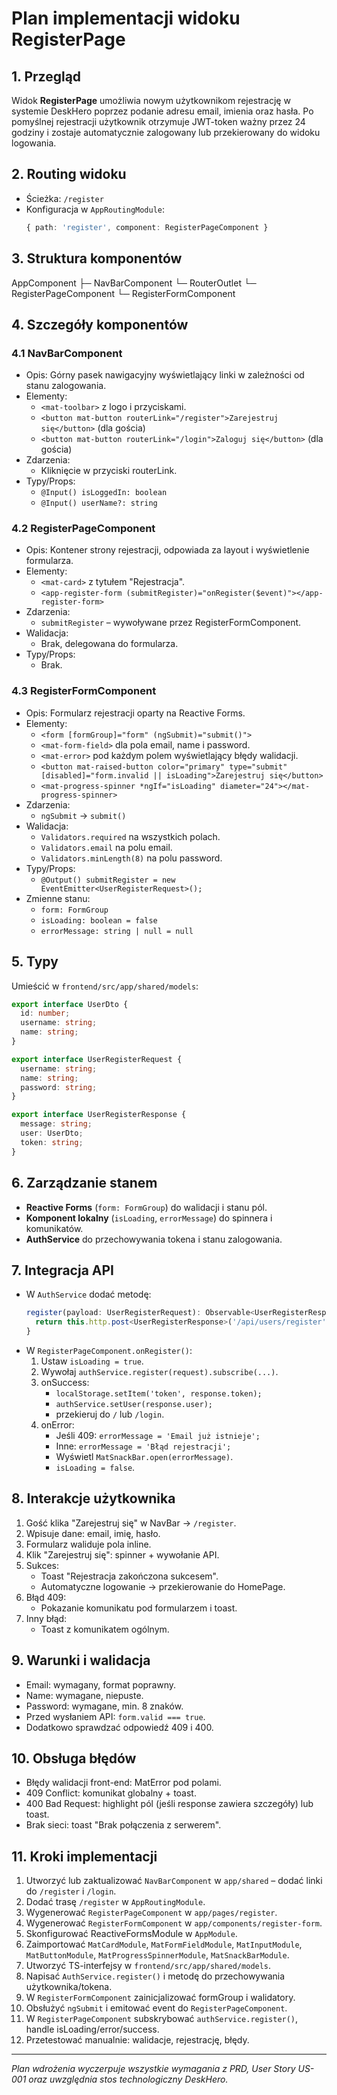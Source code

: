 # Plan implementacji widoku RegisterPage

## 1. Przegląd
Widok **RegisterPage** umożliwia nowym użytkownikom rejestrację w systemie DeskHero poprzez podanie adresu email, imienia oraz hasła. Po pomyślnej rejestracji użytkownik otrzymuje JWT-token ważny przez 24 godziny i zostaje automatycznie zalogowany lub przekierowany do widoku logowania.

## 2. Routing widoku
- Ścieżka: `/register`
- Konfiguracja w `AppRoutingModule`:
  ```ts
  { path: 'register', component: RegisterPageComponent }
  ```

## 3. Struktura komponentów

AppComponent
├─ NavBarComponent
└─ RouterOutlet
   └─ RegisterPageComponent
      └─ RegisterFormComponent

## 4. Szczegóły komponentów

### 4.1 NavBarComponent
- Opis: Górny pasek nawigacyjny wyświetlający linki w zależności od stanu zalogowania.
- Elementy:
  - `<mat-toolbar>` z logo i przyciskami.
  - `<button mat-button routerLink="/register">Zarejestruj się</button>` (dla gościa)
  - `<button mat-button routerLink="/login">Zaloguj się</button>` (dla gościa)
- Zdarzenia:
  - Kliknięcie w przyciski routerLink.
- Typy/Props:
  - `@Input() isLoggedIn: boolean`
  - `@Input() userName?: string`

### 4.2 RegisterPageComponent
- Opis: Kontener strony rejestracji, odpowiada za layout i wyświetlenie formularza.
- Elementy:
  - `<mat-card>` z tytułem "Rejestracja".
  - `<app-register-form (submitRegister)="onRegister($event)"></app-register-form>`
- Zdarzenia:
  - `submitRegister` – wywoływane przez RegisterFormComponent.
- Walidacja:
  - Brak, delegowana do formularza.
- Typy/Props:
  - Brak.

### 4.3 RegisterFormComponent
- Opis: Formularz rejestracji oparty na Reactive Forms.
- Elementy:
  - `<form [formGroup]="form" (ngSubmit)="submit()">` 
  - `<mat-form-field>` dla pola email, name i password.
  - `<mat-error>` pod każdym polem wyświetlający błędy walidacji.
  - `<button mat-raised-button color="primary" type="submit" [disabled]="form.invalid || isLoading">Zarejestruj się</button>`
  - `<mat-progress-spinner *ngIf="isLoading" diameter="24"></mat-progress-spinner>`
- Zdarzenia:
  - `ngSubmit` → `submit()`
- Walidacja:
  - `Validators.required` na wszystkich polach.
  - `Validators.email` na polu email.
  - `Validators.minLength(8)` na polu password.
- Typy/Props:
  - `@Output() submitRegister = new EventEmitter<UserRegisterRequest>();`
- Zmienne stanu:
  - `form: FormGroup`
  - `isLoading: boolean = false`
  - `errorMessage: string | null = null`

## 5. Typy
Umieścić w `frontend/src/app/shared/models`:
```ts
export interface UserDto {
  id: number;
  username: string;
  name: string;
}

export interface UserRegisterRequest {
  username: string;
  name: string;
  password: string;
}

export interface UserRegisterResponse {
  message: string;
  user: UserDto;
  token: string;
}
```

## 6. Zarządzanie stanem
- **Reactive Forms** (`form: FormGroup`) do walidacji i stanu pól.
- **Komponent lokalny** (`isLoading`, `errorMessage`) do spinnera i komunikatów.
- **AuthService** do przechowywania tokena i stanu zalogowania.

## 7. Integracja API
- W `AuthService` dodać metodę:
  ```ts
  register(payload: UserRegisterRequest): Observable<UserRegisterResponse> {
    return this.http.post<UserRegisterResponse>('/api/users/register', payload);
  }
  ```
- W `RegisterPageComponent.onRegister()`:
  1. Ustaw `isLoading = true`.
  2. Wywołaj `authService.register(request).subscribe(...)`.
  3. onSuccess:
     - `localStorage.setItem('token', response.token);`
     - `authService.setUser(response.user);`
     - przekieruj do `/` lub `/login`.
  4. onError:
     - Jeśli 409: `errorMessage = 'Email już istnieje';`
     - Inne: `errorMessage = 'Błąd rejestracji';`
     - Wyświetl `MatSnackBar.open(errorMessage)`.
     - `isLoading = false`.

## 8. Interakcje użytkownika
1. Gość klika "Zarejestruj się" w NavBar → `/register`.
2. Wpisuje dane: email, imię, hasło.
3. Formularz waliduje pola inline.
4. Klik "Zarejestruj się": spinner + wywołanie API.
5. Sukces:
   - Toast "Rejestracja zakończona sukcesem".
   - Automatyczne logowanie → przekierowanie do HomePage.
6. Błąd 409:
   - Pokazanie komunikatu pod formularzem i toast.
7. Inny błąd:
   - Toast z komunikatem ogólnym.

## 9. Warunki i walidacja
- Email: wymagany, format poprawny.
- Name: wymagane, niepuste.
- Password: wymagane, min. 8 znaków.
- Przed wysłaniem API: `form.valid === true`.
- Dodatkowo sprawdzać odpowiedź 409 i 400.

## 10. Obsługa błędów
- Błędy walidacji front-end: MatError pod polami.
- 409 Conflict: komunikat globalny + toast.
- 400 Bad Request: highlight pól (jeśli response zawiera szczegóły) lub toast.
- Brak sieci: toast "Brak połączenia z serwerem".

## 11. Kroki implementacji
1. Utworzyć lub zaktualizować `NavBarComponent` w `app/shared` – dodać linki do `/register` i `/login`.
2. Dodać trasę `/register` w `AppRoutingModule`.
3. Wygenerować `RegisterPageComponent` w `app/pages/register`.
4. Wygenerować `RegisterFormComponent` w `app/components/register-form`.
5. Skonfigurować ReactiveFormsModule w `AppModule`.
6. Zaimportować `MatCardModule`, `MatFormFieldModule`, `MatInputModule`, `MatButtonModule`, `MatProgressSpinnerModule`, `MatSnackBarModule`.
7. Utworzyć TS-interfejsy w `frontend/src/app/shared/models`.
8. Napisać `AuthService.register()` i metodę do przechowywania użytkownika/tokena.
9. W `RegisterFormComponent` zainicjalizować formGroup i walidatory.
10. Obsłużyć `ngSubmit` i emitować event do `RegisterPageComponent`.
11. W `RegisterPageComponent` subskrybować `authService.register()`, handle isLoading/error/success.
12. Przetestować manualnie: walidacje, rejestrację, błędy.

---
*Plan wdrożenia wyczerpuje wszystkie wymagania z PRD, User Story US-001 oraz uwzględnia stos technologiczny DeskHero.* 
